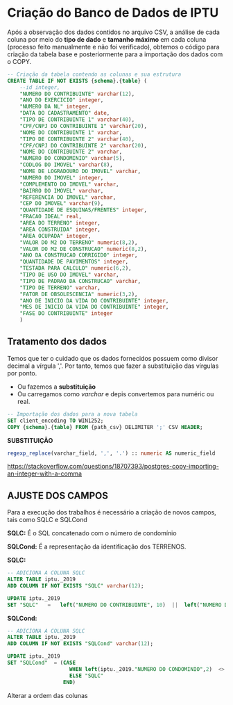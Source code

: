 # Criação do Banco de Dados de IPTU
Após a observação dos dados contidos no arquivo CSV, a análise de cada coluna por meio do __tipo de dado__ e __tamanho máximo__ em cada coluna (processo feito manualmente e não foi verificado), obtemos o código para criação da tabela base e posteriormente para a importação dos dados com o COPY.

```sql
-- Criação da tabela contendo as colunas e sua estrutura
CREATE TABLE IF NOT EXISTS {schema}.{table} (
    --id integer,
    "NUMERO DO CONTRIBUINTE" varchar(12),
    "ANO DO EXERCICIO" integer,
    "NUMERO DA NL" integer,
    "DATA DO CADASTRAMENTO" date,
    "TIPO DE CONTRIBUINTE 1" varchar(40),
    "CPF/CNPJ DO CONTRIBUINTE 1" varchar(20),
    "NOME DO CONTRIBUINTE 1" varchar,
    "TIPO DE CONTRIBUINTE 2" varchar(40),
    "CPF/CNPJ DO CONTRIBUINTE 2" varchar(20),
    "NOME DO CONTRIBUINTE 2" varchar,
    "NUMERO DO CONDOMINIO" varchar(5),
    "CODLOG DO IMOVEL" varchar(8),
    "NOME DE LOGRADOURO DO IMOVEL" varchar,
    "NUMERO DO IMOVEL" integer,
    "COMPLEMENTO DO IMOVEL" varchar,
    "BAIRRO DO IMOVEL" varchar,
    "REFERENCIA DO IMOVEL" varchar,
    "CEP DO IMOVEL" varchar(9),
    "QUANTIDADE DE ESQUINAS/FRENTES" integer,
    "FRACAO IDEAL" real,
    "AREA DO TERRENO" integer,
    "AREA CONSTRUIDA" integer,
    "AREA OCUPADA" integer,
    "VALOR DO M2 DO TERRENO" numeric(8,2),
    "VALOR DO M2 DE CONSTRUCAO" numeric(8,2),
    "ANO DA CONSTRUCAO CORRIGIDO" integer,
    "QUANTIDADE DE PAVIMENTOS" integer,
    "TESTADA PARA CALCULO" numeric(6,2),
    "TIPO DE USO DO IMOVEL" varchar,
    "TIPO DE PADRAO DA CONSTRUCAO" varchar,
    "TIPO DE TERRENO" varchar,
    "FATOR DE OBSOLESCENCIA" numeric(3,2),
    "ANO DE INICIO DA VIDA DO CONTRIBUINTE" integer,
    "MES DE INICIO DA VIDA DO CONTRIBUINTE" integer,
    "FASE DO CONTRIBUINTE" integer
    )
```

## Tratamento dos dados
Temos que ter o cuidado que os dados fornecidos possuem como divisor decimal a vírgula ','. Por tanto, temos que fazer a substituição das vírgulas por ponto.

* Ou fazemos a __substituição__
* Ou carregamos como _varchar_ e depis convertemos para numéric ou real.

```sql
-- Importação dos dados para a nova tabela
SET client_encoding TO WIN1252;
COPY {schema}.{table} FROM {path_csv} DELIMITER ';' CSV HEADER;
```
__SUBSTITUIÇÃO__
```sql
regexp_replace(varchar_field, ',', '.') :: numeric AS numeric_field
```

https://stackoverflow.com/questions/18707393/postgres-copy-importing-an-integer-with-a-comma
## AJUSTE DOS CAMPOS
Para a execução dos trabalhos é necessário a criação de novos campos, tais como SQLC e SQLCond

__SQLC:__ É o SQL concatenado com o número de condomínio

__SQLCond:__ É a representação da identificação dos TERRENOS.

__SQLC:__
```sql
-- ADICIONA A COLUNA SQLC
ALTER TABLE iptu._2019
ADD COLUMN IF NOT EXISTS "SQLC" varchar(12);

UPDATE iptu._2019
SET "SQLC"   =   left("NUMERO DO CONTRIBUINTE", 10)  ||  left("NUMERO DO CONDOMINIO", 2);
```

__SQLCond:__ 
```sql
-- ADICIONA A COLUNA SQLC
ALTER TABLE iptu._2019
ADD COLUMN IF NOT EXISTS "SQLCond" varchar(12);

UPDATE iptu._2019
SET "SQLCond"  = (CASE
                    WHEN left(iptu._2019."NUMERO DO CONDOMINIO",2)  <> '00' THEN concat(left(iptu._2019."NUMERO DO CONTRIBUINTE",6), '0000', left(iptu._2019."NUMERO DO CONDOMINIO",2))
                    ELSE "SQLC"
                  END)
```


Alterar a ordem das colunas
